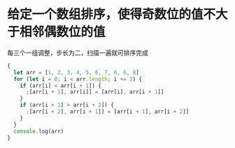 # 给定一个数组排序，使得奇数位的值不大于相邻偶数位的值

每三个一组调整，步长为二，扫描一遍就可排序完成

```js
{
  let arr = [1, 2, 3, 4, 5, 6, 7, 6, 6, 8]
  for (let i = 0; i < arr.length; i += 2) {
    if (arr[i] < arr[i + 1]) {
      ;[arr[i + 1], arr[i]] = [arr[i], arr[i + 1]]
    }
    if (arr[i + 1] > arr[i + 2]) {
      ;[arr[i + 2], arr[i + 1]] = [arr[i + 1], arr[i + 2]]
    }
  }
  console.log(arr)
}
```
